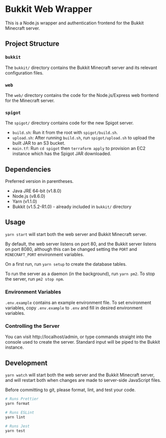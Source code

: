# Bukkit Web Wrapper

This is a Node.js wrapper and authentication frontend for the Bukkit Minecraft server.

## Project Structure

### `bukkit`

The `bukkit/` directory contains the Bukkit Minecraft server and its relevant configuration files.

### `web`

The `web/` directory contains the code for the Node.js/Express web frontend for the Minecraft server.

### `spigot`

The `spigot/` directory contains code for the new Spigot server.

- `build.sh`: Run it from the root with `spigot/build.sh`.
- `upload.sh`: After running `build.sh`, run `spigot/upload.sh` to upload the built JAR to an S3 bucket.
- `main.tf`: Run `cd spigot` then `terraform apply` to provision an EC2 instance which has the Spigot JAR downloaded.

## Dependencies

Preferred version in parentheses.

- Java JRE 64-bit (v1.8.0)
- Node.js (v8.6.0)
- Yarn (v1.1.0)
- Bukkit (v1.5.2-R1.0) - already included in `bukkit/` directory

## Usage

`yarn start` will start both the web server and Bukkit Minecraft server.

By default, the web server listens on port 80, and the Bukkit server listens on port 8080, although this can be changed setting the `PORT` and `MINECRAFT_PORT` environment variables.

On a first run, run `yarn setup` to create the database tables.

To run the server as a daemon (in the background), run `yarn pm2`. To stop the server, run `pm2 stop npm`.

### Environment Variables

`.env.example` contains an example environment file. To set environment variables, copy `.env.example` to `.env` and fill in desired environment variables.

### Controlling the Server

You can visit http://localhost/admin, or type commands straight into the console used to create the server. Standard input will be piped to the Bukkit instance.

## Development

`yarn watch` will start both the web server and the Bukkit Minecraft server, and will restart both when changes are made to server-side JavaScript files.

Before committing to git, please format, lint, and test your code.

```sh
# Runs Prettier
yarn format

# Runs ESLint
yarn lint

# Runs Jest
yarn test
```
